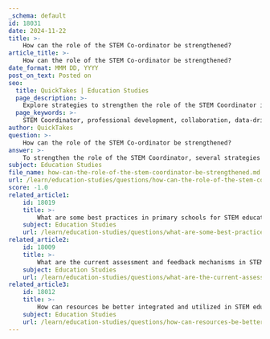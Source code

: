 ```yaml
---
_schema: default
id: 18031
date: 2024-11-22
title: >-
    How can the role of the STEM Co-ordinator be strengthened?
article_title: >-
    How can the role of the STEM Co-ordinator be strengthened?
date_format: MMM DD, YYYY
post_on_text: Posted on
seo:
  title: QuickTakes | Education Studies
  page_description: >-
    Explore strategies to strengthen the role of the STEM Coordinator in schools, enhancing their support for STEM education through professional development, collaboration, data analysis, curriculum support, community engagement, resource advocacy, promoting best practices, and fostering a growth mindset.
  page_keywords: >-
    STEM Coordinator, professional development, collaboration, data-driven, curriculum development, community engagement, resource advocacy, best practices, growth mindset, STEM education
author: QuickTakes
question: >-
    How can the role of the STEM Co-ordinator be strengthened?
answer: >-
    To strengthen the role of the STEM Coordinator, several strategies can be implemented that focus on enhancing their effectiveness in supporting STEM education within schools. Here are some key recommendations:\n\n1. **Professional Development**: Providing ongoing professional development opportunities for STEM Coordinators is crucial. This can include workshops, conferences, and training sessions that focus on the latest trends in STEM education, instructional strategies, and curriculum development. By enhancing their knowledge and skills, STEM Coordinators can better support teachers and students.\n\n2. **Collaboration and Networking**: Encouraging STEM Coordinators to engage in collaborative networks with other educators, community organizations, and industry professionals can foster a more integrated approach to STEM education. This collaboration can lead to sharing best practices, resources, and innovative ideas that can be implemented in their schools.\n\n3. **Data-Driven Decision Making**: STEM Coordinators should be equipped with tools and training to analyze data related to student performance and engagement in STEM subjects. By understanding school-wide trends and areas of need, they can make informed recommendations for instructional improvements and resource allocation.\n\n4. **Curriculum Development Support**: The STEM Coordinator should play a pivotal role in the development and implementation of a cohesive STEM curriculum that aligns with educational standards and meets the needs of diverse learners. This includes integrating project-based learning (PBL) and hands-on experiences that make STEM subjects more engaging.\n\n5. **Community Engagement**: Strengthening ties with the local community can enhance the STEM program's relevance and support. STEM Coordinators can facilitate partnerships with local businesses, museums, and universities to provide students with real-world experiences and mentorship opportunities.\n\n6. **Advocacy for Resources**: STEM Coordinators should advocate for necessary resources, including funding, materials, and facilities, to support STEM initiatives. This may involve writing grants, seeking donations, or collaborating with administration to prioritize STEM education in budget discussions.\n\n7. **Promoting Best Practices**: Sharing successful strategies and practices within the school and across the district can help to create a culture of continuous improvement in STEM education. This can be achieved through regular meetings, newsletters, or professional learning communities.\n\n8. **Fostering a Growth Mindset**: Encouraging a growth mindset among educators and students can help overcome challenges in STEM education. The STEM Coordinator can lead initiatives that promote resilience, critical thinking, and problem-solving skills, which are essential for success in STEM fields.\n\nBy implementing these strategies, the role of the STEM Coordinator can be significantly strengthened, leading to improved STEM education outcomes for students and a more robust integration of STEM principles across the curriculum.
subject: Education Studies
file_name: how-can-the-role-of-the-stem-coordinator-be-strengthened.md
url: /learn/education-studies/questions/how-can-the-role-of-the-stem-coordinator-be-strengthened
score: -1.0
related_article1:
    id: 18019
    title: >-
        What are some best practices in primary schools for STEM education?
    subject: Education Studies
    url: /learn/education-studies/questions/what-are-some-best-practices-in-primary-schools-for-stem-education
related_article2:
    id: 18009
    title: >-
        What are the current assessment and feedback mechanisms in STEM education?
    subject: Education Studies
    url: /learn/education-studies/questions/what-are-the-current-assessment-and-feedback-mechanisms-in-stem-education
related_article3:
    id: 18012
    title: >-
        How can resources be better integrated and utilized in STEM education?
    subject: Education Studies
    url: /learn/education-studies/questions/how-can-resources-be-better-integrated-and-utilized-in-stem-education
---
```


&nbsp;